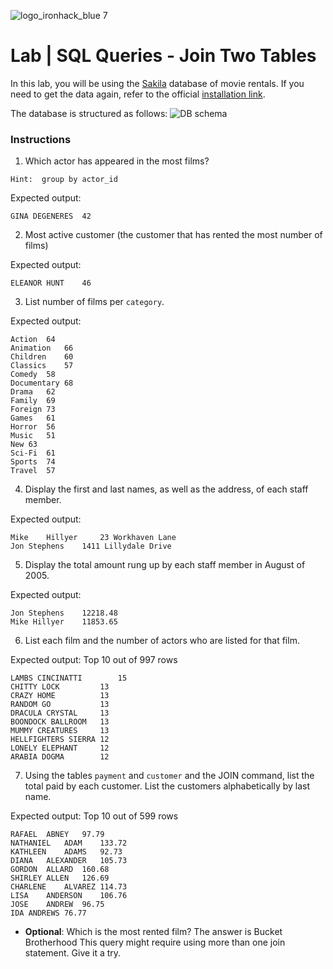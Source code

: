 ![logo_ironhack_blue 7](https://user-images.githubusercontent.com/23629340/40541063-a07a0a8a-601a-11e8-91b5-2f13e4e6b441.png)

# Lab | SQL Queries - Join Two Tables

In this lab, you will be using the [Sakila](https://dev.mysql.com/doc/sakila/en/) database of movie rentals. If you need to get the data again, refer to the official [installation link](https://dev.mysql.com/doc/sakila/en/sakila-installation.html).

The database is structured as follows:
![DB schema](https://education-team-2020.s3-eu-west-1.amazonaws.com/data-analytics/database-sakila-schema.png)

### Instructions

1. Which actor has appeared in the most films? 

```Hint:  group by actor_id```

Expected output:
```shell
GINA DEGENERES	42
```
2. Most active customer (the customer that has rented the most number of films)

Expected output:
```shell
ELEANOR HUNT	46
```
3. List number of films per `category`.

Expected output:
```shell
Action	64
Animation	66
Children	60
Classics	57
Comedy	58
Documentary	68
Drama	62
Family	69
Foreign	73
Games	61
Horror	56
Music	51
New	63
Sci-Fi	61
Sports	74
Travel	57
```
4. Display the first and last names, as well as the address, of each staff member.

Expected output:
```shell
Mike	Hillyer		23 Workhaven Lane
Jon	Stephens	1411 Lillydale Drive
```
5. Display the total amount rung up by each staff member in August of 2005.

Expected output:
```shell
Jon Stephens	12218.48
Mike Hillyer	11853.65
```
6. List each film and the number of actors who are listed for that film.

Expected output: Top 10 out of 997 rows
```shell
LAMBS CINCINATTI		15
CHITTY LOCK			13
CRAZY HOME			13
RANDOM GO			13
DRACULA CRYSTAL		13
BOONDOCK BALLROOM	13
MUMMY CREATURES		13
HELLFIGHTERS SIERRA	12
LONELY ELEPHANT		12
ARABIA DOGMA		12
```
7. Using the tables `payment` and `customer` and the JOIN command, list the total paid by each customer. List the customers alphabetically by last name.

Expected output:  Top 10 out of 599 rows
```shell
RAFAEL	ABNEY	97.79
NATHANIEL	ADAM	133.72
KATHLEEN	ADAMS	92.73
DIANA	ALEXANDER	105.73
GORDON	ALLARD	160.68
SHIRLEY	ALLEN	126.69
CHARLENE	ALVAREZ	114.73
LISA	ANDERSON	106.76
JOSE	ANDREW	96.75
IDA	ANDREWS	76.77
```
- **Optional**: Which is the most rented film?
The answer is Bucket Brotherhood
This query might require using more than one join statement. Give it a try.

